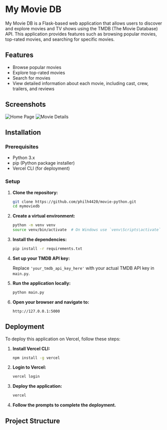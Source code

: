 # My Movie DB

My Movie DB is a Flask-based web application that allows users to discover and explore movies and TV shows using the TMDB (The Movie Database) API. This application provides features such as browsing popular movies, top-rated movies, and searching for specific movies.

## Features

- Browse popular movies
- Explore top-rated movies
- Search for movies
- View detailed information about each movie, including cast, crew, trailers, and reviews

## Screenshots

![Home Page](static/images/homepage.png)
![Movie Details](static/images/moviedetails.png)

## Installation

### Prerequisites

- Python 3.x
- pip (Python package installer)
- Vercel CLI (for deployment)

### Setup

1. **Clone the repository:**

    ```sh
    git clone https://github.com/philh4420/movie-python.git
    cd mymoviedb
    ```

2. **Create a virtual environment:**

    ```sh
    python -m venv venv
    source venv/bin/activate  # On Windows use `venv\Scripts\activate`
    ```

3. **Install the dependencies:**

    ```sh
    pip install -r requirements.txt
    ```

4. **Set up your TMDB API key:**

    Replace `'your_tmdb_api_key_here'` with your actual TMDB API key in `main.py`.

5. **Run the application locally:**

    ```sh
    python main.py
    ```

6. **Open your browser and navigate to:**

    ```
    http://127.0.0.1:5000
    ```

## Deployment

To deploy this application on Vercel, follow these steps:

1. **Install Vercel CLI:**

    ```sh
    npm install -g vercel
    ```

2. **Login to Vercel:**

    ```sh
    vercel login
    ```

3. **Deploy the application:**

    ```sh
    vercel
    ```

4. **Follow the prompts to complete the deployment.**

## Project Structure


